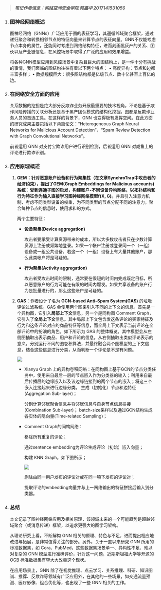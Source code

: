 > #### *笔记作者信息：网络空间安全学院 韩鑫华 2017141531056*

1. ### 图神经网络概述

   图神经网络（GNNs）广泛应用于图的表征学习，其遵循邻域聚合框架，通过递归聚合和转换相邻节点的特征向量来计算节点的表征向量。GNN不仅能考虑节点本身的属性，还能同时考虑到网络结构特征，进而刻画黑灰产的关系、团伙以及产业链信息，在风控场景中取得了广泛的应用和效果增益。

   将各种GNN模型应用到风控场景中复杂且巨大的图结构上，是一件十分有挑战的事情，我们面临的图结构往往有着以下两个特点：
   • 高度异构：节点和边都丰富多样；
   • 数据规模巨大：很多图结构都是亿级节点、数十亿甚至上百亿的边。

2. ### 在网络安全方面的应用

   关系数据的挖掘是绝大部分反欺诈业务开展最重要的技术视角，不论是基于欺诈风险传播的关联分析还是基于黑产团伙模式的结构化挖掘，图都是反欺诈业务人员的首选工具。在这样的背景下，GNN 也变得极有发挥空间。在此方面的研究成果主要包括以下两篇论文：“Heterogeneous Graph Neural Networks for Malicious Account Detection”，“Spam Review Detection with Graph Convolutional Networks”。

   前者运用 GNN 对支付宝欺诈用户进行识别检测，后者运用 GNN 对咸鱼上的评论进行欺诈识别。

3. ### 应用原理概述

   1. **GEM：**针对恶意账户设备和行为聚集性（在文章SynchroTrap中攻击者的经济约束），提出了**GEM(Graph Embeddings for Malicious accounts)**系统：受到连通子图的启发，构建账户-不同设备异构网络，以拓扑结构和行为特征作为输入直接学习图神经网络模型**f(X, G)**。并且引入注意力机制，考虑不同类型设备的权重，为不同类型的节点分配不同的注意力。聚合每种节点的信息时，使用求和的方式。

      两个主要特征：

      - **设备聚集(Device aggregation)**

        攻击者要承受计算资源带来的成本，所以大多数攻击者只在少数计算资源上注册或频繁地登录。如果一个帐户注册或登录同一个（一组）设备或一组公共设备，若这一个（一组）设备上有大量其他账户，那么此类帐户将是可疑的。

      - **行为聚集(Activity aggregation)**

        攻击者受攻击时间的限制，通常要在很短的时间内完成既定目标，所以恶意账户的行为可能在有限的时间内爆发。如果共享设备的账户行为是批量进行的，那么这些账户是可疑的。

   2. **GAS**：作者设计了名为 **GCN-based Anti-Spam System(GAS)** 的垃圾评论过滤系统。GAS 会使用两个图来引入不同的上下文的信息。首先是一个异构图，它引入**局部上下文**信息，另一个是同构图 Comment Graph，它引入了**全局上下文**信息。其中局部上下文包含发这条评论的买家特征及行为和这条评论对应的商品特征等信息，而全局上下文表示当前评论在全部评论中的扮演的角色。如下所示为 GAS 的整体概览，其中模型会从左侧图抽取出表示商品、用户和评论的信息，从右侧抽取出类似评论表示的意义。分别运行不同的图卷积算法，并最终融合两个图模型的上下文信息，结合这些信息进行分类，从而判断一个评论是不是有问题。

      ![](http://imglf4.nosdn0.126.net/img/bG1jbzEvdHVjVjA3QlEzQmdheGFSQ3dlRnhEOFFENlpjRjN1TEJnSTduZGlVcVN1dUU3NXJBPT0.png?imageView&thumbnail=1680x0&quality=96&stripmeta=0)

      - Xianyu Graph 上的异构卷积网络：在同构图上基于GCN的节点分类任务中，使用来自最后一层的节点嵌入作为分类器的输入；利用来自最后传播层的边缘嵌入以及该边缘链接到的两个节点的嵌入；将这三个嵌入连接起来进行边缘分类。
        生成（初始化）节点和边特征(Aggregation Sub-layer)；

        分别计算邻居聚合信息并将邻居信息与自身节点信息拼接(Combination Sub-layer)；
        batch-size采样以及通过GCN结构生成各实体的隐向量(Time-related Sampling)；

      - Comment Graph的同构网络：

        移除所有重复的评论；

        通过sentence embedding为评论生成评论（初始）嵌入向量；

        构建 KNN Graph，如下图所示；

        ![](http://imglf3.nosdn0.126.net/img/bG1jbzEvdHVjVjNuZ09vMXN0Qjc0WjQzMWZxUWV3ZS9qcGViM0c5MTNrbUZYRC9ZZ0FQbitnPT0.png?imageView&thumbnail=1680x0&quality=96&stripmeta=0)

        删除由同一用户发布的评论对或在同一项下发布的评论对；

        提取评论的embedding向量并与上一网络输出的特征拼接后输入到分类器。

4. ### 总结

   本文记录了图神经网络应用及相关原理，该领域未来的一个可能趋势是超越邻域聚合（或消息传递）框架，以追求更强大的图学习架构。

   从理论研究上看，不断解构 GNN 相关的原理、特色与不足，进而提出相应地改进与拓展，是非常值得关注的部分。另外，关于一直以来研究 GNN 所用的标准数据集，如 Cora、PubMed，这些数据集场景单一、异构性不足，难以对复杂的 GNN 模型进行准确评价，针对这一问题，近期斯坦福大学等开源的 OGB 标准数据集有望大大改善这个现状。

   在应用场景上，GNN 除了在视觉推理、点云学习、关系推理、科研、知识图谱、推荐、反欺诈等领域有广泛应用外，在其他的一些场景，如交通流量预测、医疗影像、组合优化等，也出现了一些 GNN 相关的工作。